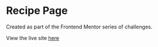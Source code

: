 # Recipe Page

Created as part of the Frontend Mentor series of challenges.

View the live site [here](https://recipe-page-chi-beryl.vercel.app/)
